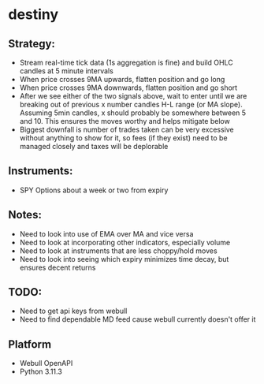 # destiny

## Strategy:
* Stream real-time tick data (1s aggregation is fine) and build OHLC candles at 5 minute intervals
* When price crosses 9MA upwards, flatten position and go long
* When price crosses 9MA downwards, flatten position and go short
* After we see either of the two signals above, wait to enter until we are breaking out of previous x number candles H-L range (or MA slope). Assuming 5min candles, x should probably be somewhere between 5 and 10. This ensures the moves worthy and helps mitigate below
* Biggest downfall is number of trades taken can be very excessive without anything to show for it, so fees (if they exist) need to be managed closely and taxes will be deplorable 
## Instruments:
* SPY Options about a week or two from expiry
## Notes:
* Need to look into use of EMA over MA and vice versa
* Need to look at incorporating other indicators, especially volume
* Need to look at instruments that are less choppy/hold moves
* Need to look into seeing which expiry minimizes time decay, but ensures decent returns
## TODO:
* Need to get api keys from webull
* Need to find dependable MD feed cause webull currently doesn't offer it
## Platform
* Webull OpenAPI
* Python 3.11.3
